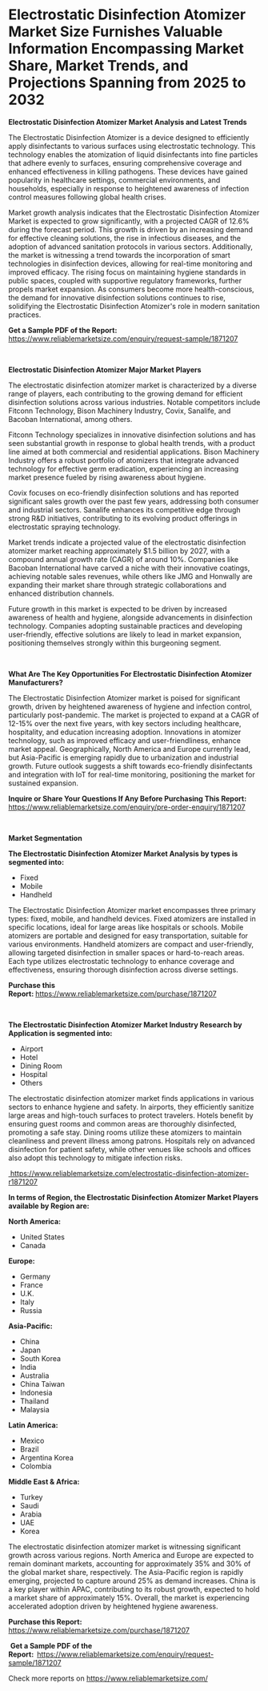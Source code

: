 <p><h1>Electrostatic Disinfection Atomizer Market Size Furnishes Valuable Information Encompassing Market Share, Market Trends, and Projections Spanning from 2025 to 2032</h1></p><p><strong>Electrostatic Disinfection Atomizer Market Analysis and Latest Trends</strong></p>
<p><p>The Electrostatic Disinfection Atomizer is a device designed to efficiently apply disinfectants to various surfaces using electrostatic technology. This technology enables the atomization of liquid disinfectants into fine particles that adhere evenly to surfaces, ensuring comprehensive coverage and enhanced effectiveness in killing pathogens. These devices have gained popularity in healthcare settings, commercial environments, and households, especially in response to heightened awareness of infection control measures following global health crises.</p><p>Market growth analysis indicates that the Electrostatic Disinfection Atomizer Market is expected to grow significantly, with a projected CAGR of 12.6% during the forecast period. This growth is driven by an increasing demand for effective cleaning solutions, the rise in infectious diseases, and the adoption of advanced sanitation protocols in various sectors. Additionally, the market is witnessing a trend towards the incorporation of smart technologies in disinfection devices, allowing for real-time monitoring and improved efficacy. The rising focus on maintaining hygiene standards in public spaces, coupled with supportive regulatory frameworks, further propels market expansion. As consumers become more health-conscious, the demand for innovative disinfection solutions continues to rise, solidifying the Electrostatic Disinfection Atomizer's role in modern sanitation practices.</p></p>
<p><strong>Get a Sample PDF of the Report:&nbsp;</strong> <a href="https://www.reliablemarketsize.com/enquiry/request-sample/1871207?utm_campaign=1789&utm_medium=2&utm_source=Github&utm_content=ia&utm_term=28022025&utm_id=electrostatic-disinfection-atomizer">https://www.reliablemarketsize.com/enquiry/request-sample/1871207</a></p>
<p>&nbsp;</p>
<p><strong>Electrostatic Disinfection Atomizer Major Market Players</strong></p>
<p><p>The electrostatic disinfection atomizer market is characterized by a diverse range of players, each contributing to the growing demand for efficient disinfection solutions across various industries. Notable competitors include Fitconn Technology, Bison Machinery Industry, Covix, Sanalife, and Bacoban International, among others.</p><p>Fitconn Technology specializes in innovative disinfection solutions and has seen substantial growth in response to global health trends, with a product line aimed at both commercial and residential applications. Bison Machinery Industry offers a robust portfolio of atomizers that integrate advanced technology for effective germ eradication, experiencing an increasing market presence fueled by rising awareness about hygiene.</p><p>Covix focuses on eco-friendly disinfection solutions and has reported significant sales growth over the past few years, addressing both consumer and industrial sectors. Sanalife enhances its competitive edge through strong R&D initiatives, contributing to its evolving product offerings in electrostatic spraying technology.</p><p>Market trends indicate a projected value of the electrostatic disinfection atomizer market reaching approximately $1.5 billion by 2027, with a compound annual growth rate (CAGR) of around 10%. Companies like Bacoban International have carved a niche with their innovative coatings, achieving notable sales revenues, while others like JMG and Honwally are expanding their market share through strategic collaborations and enhanced distribution channels.</p><p>Future growth in this market is expected to be driven by increased awareness of health and hygiene, alongside advancements in disinfection technology. Companies adopting sustainable practices and developing user-friendly, effective solutions are likely to lead in market expansion, positioning themselves strongly within this burgeoning segment.</p></p>
<p>&nbsp;</p>
<p><strong>What Are The Key Opportunities For Electrostatic Disinfection Atomizer Manufacturers?</strong></p>
<p><p>The Electrostatic Disinfection Atomizer market is poised for significant growth, driven by heightened awareness of hygiene and infection control, particularly post-pandemic. The market is projected to expand at a CAGR of 12-15% over the next five years, with key sectors including healthcare, hospitality, and education increasing adoption. Innovations in atomizer technology, such as improved efficacy and user-friendliness, enhance market appeal. Geographically, North America and Europe currently lead, but Asia-Pacific is emerging rapidly due to urbanization and industrial growth. Future outlook suggests a shift towards eco-friendly disinfectants and integration with IoT for real-time monitoring, positioning the market for sustained expansion.</p></p>
<p><strong>Inquire or Share Your Questions If Any Before Purchasing This Report:</strong> <a href="https://www.reliablemarketsize.com/enquiry/pre-order-enquiry/1871207?utm_campaign=1789&utm_medium=2&utm_source=Github&utm_content=ia&utm_term=28022025&utm_id=electrostatic-disinfection-atomizer">https://www.reliablemarketsize.com/enquiry/pre-order-enquiry/1871207</a></p>
<p>&nbsp;</p>
<p><strong>Market Segmentation</strong></p>
<p><strong>The Electrostatic Disinfection Atomizer Market Analysis by types is segmented into:</strong></p>
<p><ul><li>Fixed</li><li>Mobile</li><li>Handheld</li></ul></p>
<p><p>The Electrostatic Disinfection Atomizer market encompasses three primary types: fixed, mobile, and handheld devices. Fixed atomizers are installed in specific locations, ideal for large areas like hospitals or schools. Mobile atomizers are portable and designed for easy transportation, suitable for various environments. Handheld atomizers are compact and user-friendly, allowing targeted disinfection in smaller spaces or hard-to-reach areas. Each type utilizes electrostatic technology to enhance coverage and effectiveness, ensuring thorough disinfection across diverse settings.</p></p>
<p><strong>Purchase this Report:&nbsp;</strong><a href="https://www.reliablemarketsize.com/purchase/1871207?utm_campaign=1789&utm_medium=2&utm_source=Github&utm_content=ia&utm_term=28022025&utm_id=electrostatic-disinfection-atomizer">https://www.reliablemarketsize.com/purchase/1871207</a></p>
<p>&nbsp;</p>
<p><strong>The Electrostatic Disinfection Atomizer Market Industry Research by Application is segmented into:</strong></p>
<p><ul><li>Airport</li><li>Hotel</li><li>Dining Room</li><li>Hospital</li><li>Others</li></ul></p>
<p><p>The electrostatic disinfection atomizer market finds applications in various sectors to enhance hygiene and safety. In airports, they efficiently sanitize large areas and high-touch surfaces to protect travelers. Hotels benefit by ensuring guest rooms and common areas are thoroughly disinfected, promoting a safe stay. Dining rooms utilize these atomizers to maintain cleanliness and prevent illness among patrons. Hospitals rely on advanced disinfection for patient safety, while other venues like schools and offices also adopt this technology to mitigate infection risks.</p></p>
<p><a href="https://www.reliablemarketsize.com/electrostatic-disinfection-atomizer-r1871207?utm_campaign=1789&utm_medium=2&utm_source=Github&utm_content=ia&utm_term=28022025&utm_id=electrostatic-disinfection-atomizer">&nbsp;https://www.reliablemarketsize.com/electrostatic-disinfection-atomizer-r1871207</a></p>
<p><strong>In terms of Region, the Electrostatic Disinfection Atomizer Market Players available by Region are:</strong></p>
<p>
    <p> <strong> North America: </strong>
        <ul>
            <li>United States</li>
            <li>Canada</li>
        </ul>
        </p> 
    <p> <strong> Europe: </strong>
        <ul>
            <li>Germany</li>
            <li>France</li>
            <li>U.K.</li>
            <li>Italy</li>
            <li>Russia</li>
        </ul>
        </p> 
    <p> <strong> Asia-Pacific: </strong>
        <ul>
            <li>China</li>
            <li>Japan</li>
            <li>South Korea</li>
            <li>India</li>
            <li>Australia</li>
            <li>China Taiwan</li>
            <li>Indonesia</li>
            <li>Thailand</li>
            <li>Malaysia</li>
        </ul>
        </p> 
    <p> <strong> Latin America: </strong>
        <ul>
            <li>Mexico</li>
            <li>Brazil</li>
            <li>Argentina Korea</li>
            <li>Colombia</li>
        </ul>
        </p> 
    <p> <strong> Middle East & Africa: </strong>
        <ul>
            <li>Turkey</li>
            <li>Saudi</li>
            <li>Arabia</li>
            <li>UAE</li>
            <li>Korea</li>
        </ul>
    </p>
    </p>
<p><p>The electrostatic disinfection atomizer market is witnessing significant growth across various regions. North America and Europe are expected to remain dominant markets, accounting for approximately 35% and 30% of the global market share, respectively. The Asia-Pacific region is rapidly emerging, projected to capture around 25% as demand increases. China is a key player within APAC, contributing to its robust growth, expected to hold a market share of approximately 15%. Overall, the market is experiencing accelerated adoption driven by heightened hygiene awareness.</p></p>
<p><strong>Purchase this Report: </strong><a href="https://www.reliablemarketsize.com/purchase/1871207?utm_campaign=1789&utm_medium=2&utm_source=Github&utm_content=ia&utm_term=28022025&utm_id=electrostatic-disinfection-atomizer">https://www.reliablemarketsize.com/purchase/1871207</a></p>
<p>&nbsp;<strong>Get a Sample PDF of the Report:&nbsp;&nbsp;</strong><a href="https://www.reliablemarketsize.com/enquiry/request-sample/1871207?utm_campaign=1789&utm_medium=2&utm_source=Github&utm_content=ia&utm_term=28022025&utm_id=electrostatic-disinfection-atomizer">https://www.reliablemarketsize.com/enquiry/request-sample/1871207</a></p>
<p><strong></strong></p>
<p>Check more reports on <a href="https://www.reliablemarketsize.com/?utm_campaign=1789&utm_medium=2&utm_source=Github&utm_content=ia&utm_term=28022025&utm_id=electrostatic-disinfection-atomizer">https://www.reliablemarketsize.com/</a></p>